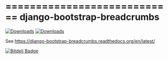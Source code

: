 ============================
django-bootstrap-breadcrumbs
============================

[![Downloads](https://pypip.in/v/django-bootstrap-breadcrumbs/badge.png)](https://crate.io/packages/django-bootstrap-breadcrumbs/)
[![Downloads](https://pypip.in/d/django-bootstrap-breadcrumbs/badge.png)](https://crate.io/packages/django-bootstrap-breadcrumbs/)

See https://django-bootstrap-breadcrumbs.readthedocs.org/en/latest/


[![Bitdeli Badge](https://d2weczhvl823v0.cloudfront.net/prymitive/bootstrap-breadcrumbs/trend.png)](https://bitdeli.com/free "Bitdeli Badge")

